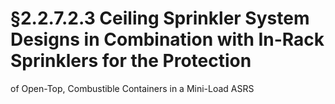 # §2.2.7.2.3 Ceiling Sprinkler System Designs in Combination with In-Rack Sprinklers for the Protection



of Open-Top, Combustible Containers in a Mini-Load ASRS